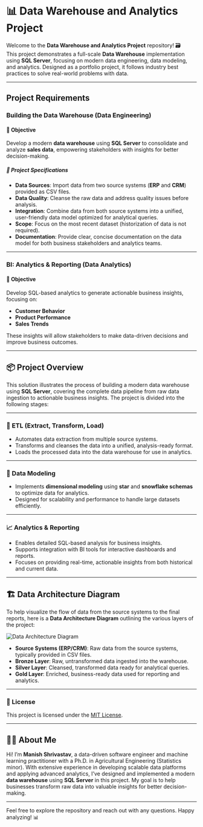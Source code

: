 # 📊 Data Warehouse and Analytics Project

Welcome to the **Data Warehouse and Analytics Project** repository! 🗃️  
This project demonstrates a full-scale **Data Warehouse** implementation using **SQL Server**, focusing on modern data engineering, data modeling, and analytics. Designed as a portfolio project, it follows industry best practices to solve real-world problems with data.

---

## Project Requirements

### Building the Data Warehouse (Data Engineering)

#### 🎯 Objective  
Develop a modern **data warehouse** using **SQL Server** to consolidate and analyze **sales data**, empowering stakeholders with insights for better decision-making.

##### 📝 Project Specifications  
- **Data Sources**: Import data from two source systems (**ERP** and **CRM**) provided as CSV files.  
- **Data Quality**: Cleanse the raw data and address quality issues before analysis.  
- **Integration**: Combine data from both source systems into a unified, user-friendly data model optimized for analytical queries.  
- **Scope**: Focus on the most recent dataset (historization of data is not required).  
- **Documentation**: Provide clear, concise documentation on the data model for both business stakeholders and analytics teams.

---

### BI: Analytics & Reporting (Data Analytics)

#### 🎯 Objective  
Develop SQL-based analytics to generate actionable business insights, focusing on:
- **Customer Behavior**
- **Product Performance**
- **Sales Trends**

These insights will allow stakeholders to make data-driven decisions and improve business outcomes.

---

## 📦 Project Overview

This solution illustrates the process of building a modern data warehouse using **SQL Server**, covering the complete data pipeline from raw data ingestion to actionable business insights. The project is divided into the following stages:

---

### 🔄 ETL (Extract, Transform, Load)
- Automates data extraction from multiple source systems.  
- Transforms and cleanses the data into a unified, analysis-ready format.  
- Loads the processed data into the data warehouse for use in analytics.

---

### 🧱 Data Modeling
- Implements **dimensional modeling** using **star** and **snowflake schemas** to optimize data for analytics.  
- Designed for scalability and performance to handle large datasets efficiently.

---

### 📈 Analytics & Reporting
- Enables detailed SQL-based analysis for business insights.  
- Supports integration with BI tools for interactive dashboards and reports.  
- Focuses on providing real-time, actionable insights from both historical and current data.

---

## 🏗️ Data Architecture Diagram

To help visualize the flow of data from the source systems to the final reports, here is a **Data Architecture Diagram** outlining the various layers of the project:

![Data Architecture Diagram](sql-data-warehouse/docs/DHW%20Architecture.png)

- **Source Systems (ERP/CRM)**: Raw data from the source systems, typically provided in CSV files.
- **Bronze Layer**: Raw, untransformed data ingested into the warehouse.
- **Silver Layer**: Cleansed, transformed data ready for analytical queries.
- **Gold Layer**: Enriched, business-ready data used for reporting and analytics.

---

### 📄 License
This project is licensed under the [MIT License](LICENSE).

---

## 🧑‍💻 About Me

Hi! I’m **Manish Shrivastav**, a data-driven software engineer and machine learning practitioner with a Ph.D. in Agricultural Engineering (Statistics minor). With extensive experience in developing scalable data platforms and applying advanced analytics, I’ve designed and implemented a modern **data warehouse** using **SQL Server** in this project. My goal is to help businesses transform raw data into valuable insights for better decision-making.

---

Feel free to explore the repository and reach out with any questions. Happy analyzing! 📊
